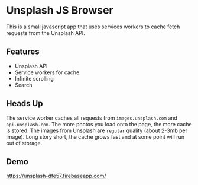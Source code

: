 # Unsplash JS Browser
This is a small javascript app that uses services workers to cache fetch requests from the Unsplash API.

## Features
- Unsplash API
- Service workers for cache
- Infinite scrolling
- Search

## Heads Up
The service worker caches all requests from `images.unsplash.com` and `api.unsplash.com`. The more photos you load onto the page, the more cache is stored. The images from Unsplash are `regular` quality (about 2-3mb per image). Long story short, the cache grows fast and at some point will run out of storage.  

## Demo
https://unsplash-dfe57.firebaseapp.com/
